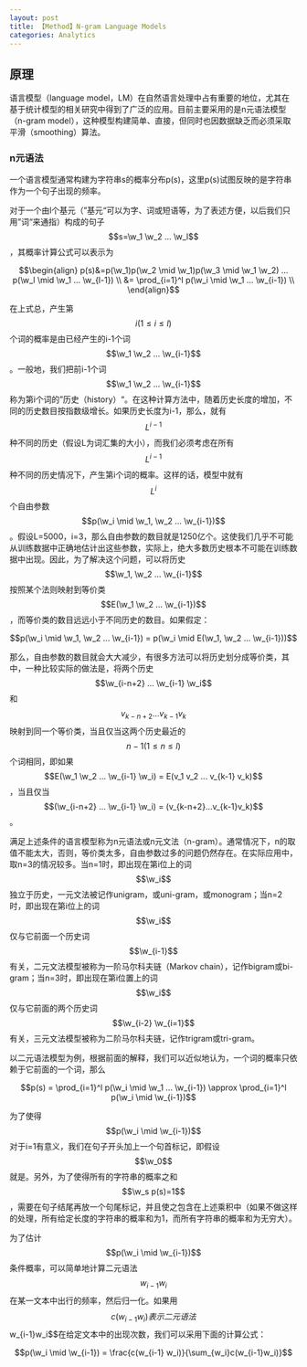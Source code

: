 ```yaml
---
layout: post
title: 【Method】N-gram Language Models
categories: Analytics
---
```


## 原理

语言模型（language model，LM）在自然语言处理中占有重要的地位，尤其在基于统计模型的相关研究中得到了广泛的应用。目前主要采用的是n元语法模型（n-gram model），这种模型构建简单、直接，但同时也因数据缺乏而必须采取平滑（smoothing）算法。

### n元语法

一个语言模型通常构建为字符串s的概率分布p(s)，这里p(s)试图反映的是字符串作为一个句子出现的频率。

对于一个由l个基元（”基元“可以为字、词或短语等，为了表述方便，以后我们只用”词“来通指）构成的句子 $$s=\w_1 \w_2 ... \w_l$$，其概率计算公式可以表示为

$$\begin{align}
p(s)&=p(\w_1)p(\w_2 \mid \w_1)p(\w_3 \mid \w_1 \w_2) ... p(\w_l \mid \w_1 ... \w_{l-1}) \\
&= \prod_{i=1}^l p(\w_i \mid \w_1 ... \w_{i-1}) \\
\end{align}$$

在上式总，产生第$$i(1 \leq i \leq l)$$个词的概率是由已经产生的i-1个词$$\w_1 \w_2 ... \w_{i-1}$$。一般地，我们把前i-1个词$$\w_1 \w_2 ... \w_{i-1}$$称为第i个词的”历史（history）“。在这种计算方法中，随着历史长度的增加，不同的历史数目按指数级增长。如果历史长度为i-1，那么，就有$$L^{i-1}$$种不同的历史（假设L为词汇集的大小），而我们必须考虑在所有$$L^{i-1}$$种不同的历史情况下，产生第i个词的概率。这样的话，模型中就有$$L^i$$个自由参数$$p(\w_i \mid \w_1, \w_2 ... \w_{i-1})$$。假设L=5000，i=3，那么自由参数的数目就是1250亿个。这使我们几乎不可能从训练数据中正确地估计出这些参数，实际上，绝大多数历史根本不可能在训练数据中出现。因此，为了解决这个问题，可以将历史$$\w_1, \w_2 ... \w_{i-1}$$按照某个法则映射到等价类$$E(\w_1 \w_2 ... \w_{i-1})$$，而等价类的数目远远小于不同历史的数目。如果假定：

$$p(\w_i \mid \w_1, \w_2 ... \w_{i-1}) = p(\w_i \mid E(\w_1, \w_2 ... \w_{i-1}))$$

那么，自由参数的数目就会大大减少，有很多方法可以将历史划分成等价类，其中，一种比较实际的做法是，将两个历史$$\w_{i-n+2} ... \w_{i-1} \w_i$$和$$v_{k-n+2}...v_{k-1}v_k$$映射到同一个等价类，当且仅当这两个历史最近的$$n-1(1 \leq n \leq l)$$个词相同，即如果$$E(\w_1 \w_2 ... \w_{i-1} \w_i) = E(v_1 v_2 ... v_{k-1} v_k)$$，当且仅当$$(\w_{i-n+2} ... \w_{i-1} \w_i) = (v_{k-n+2}...v_{k-1}v_k)$$。

满足上述条件的语言模型称为n元语法或n元文法（n-gram）。通常情况下，n的取值不能太大，否则，等价类太多，自由参数过多的问题仍然存在。在实际应用中，取n=3的情况较多。当n=1时，即出现在第i位上的词$$\w_i$$独立于历史，一元文法被记作unigram，或uni-gram，或monogram；当n=2时，即出现在第i位上的词$$\w_i$$仅与它前面一个历史词$$\w_{i-1}$$有关，二元文法模型被称为一阶马尔科夫链（Markov chain），记作bigram或bi-gram；当n=3时，即出现在第i位置上的词$$\w_i$$仅与它前面的两个历史词$$\w_{i-2} \w_{i=1}$$有关，三元文法模型被称为二阶马尔科夫链，记作trigram或tri-gram。

以二元语法模型为例，根据前面的解释，我们可以近似地认为，一个词的概率只依赖于它前面的一个词，那么

$$p(s) = \prod_{i=1}^l p(\w_i \mid \w_1 ... \w_{i-1}) \approx \prod_{i=1}^l p(\w_i \mid \w_{i-1})$$

为了使得$$p(\w_i \mid \w_{i-1})$$对于i=1有意义，我们在句子开头加上一个句首标记<BOS>，即假设$$\w_0$$就是<BOS>。另外，为了使得所有的字符串的概率之和$$\w_s p(s)=1$$，需要在句子结尾再放一个句尾标记<EOS>，并且使之包含在上述乘积中（如果不做这样的处理，所有给定长度的字符串的概率和为1，而所有字符串的概率和为无穷大）。

为了估计$$p(\w_i \mid \w_{i-1})$$条件概率，可以简单地计算二元语法$$w_{i-1}w_i$$在某一文本中出行的频率，然后归一化。如果用$$c(w_{i-1}w_i)表示二元语法$$w_{i-1}w_i$$在给定文本中的出现次数，我们可以采用下面的计算公式：

$$p(\w_i \mid \w_{i-1}) = \frac{c(w_{i-1} w_i)}{\sum_{w_i}c(w_{i-1}w_i)}$$

